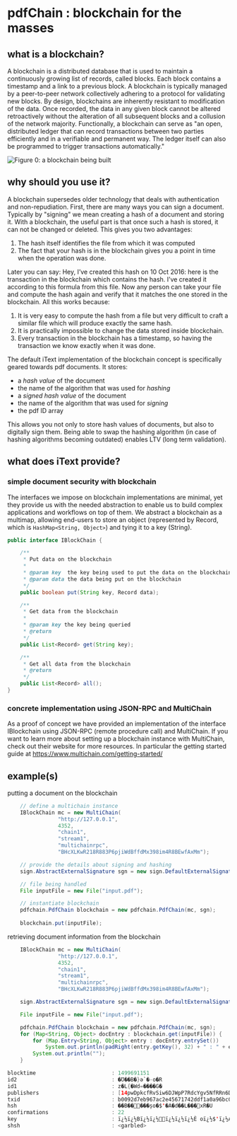 # pdfChain : blockchain for the masses

## what is a blockchain?

A blockchain is a distributed database that is used to maintain a continuously growing list of records, called blocks. 
Each block contains a timestamp and a link to a previous block. 
A blockchain is typically managed by a peer-to-peer network collectively adhering to a protocol for validating new blocks. 
By design, blockchains are inherently resistant to modification of the data. 
Once recorded, the data in any given block cannot be altered retroactively without the alteration of all subsequent blocks and a collusion of the network majority. 
Functionally, a blockchain can serve as "an open, distributed ledger that can record transactions between two parties efficiently and in a verifiable and permanent way. 
The ledger itself can also be programmed to trigger transactions automatically."

![Figure 0: a blockchain being built](blockchain_01.png)

## why should you use it?

A blockchain supersedes older technology that deals with authentication and non-repudiation.
First, there are many ways you can sign a document.
Typically by "signing" we mean creating a hash of a document and storing it.
With a blockchain, the useful part is that once such a hash is stored, it can not be changed or deleted. This gives you two advantages:

1. The hash itself identifies the file from which it was computed
2. The fact that your hash is in the blockchain gives you a point in time when the operation was done.

Later you can say: 
Hey, I’ve created this hash on 10 Oct 2016: here is the transaction in the blockchain which contains the hash. I’ve created it according to this formula from this file. 
Now any person can take your file and compute the hash again and verify that it matches the one stored in the blockchain. 
All this works because:

1. It is very easy to compute the hash from a file but very difficult to craft a similar file which will produce exactly the same hash.
2. It is practically impossible to change the data stored inside blockchain.
3. Every transaction in the blockchain has a timestamp, so having the transaction we know exactly when it was done.

The default iText implementation of the blockchain concept is specifically geared towards pdf documents. It stores:
 - a *hash value* of the document
 - the name of the algorithm that was used for *hashing*
 - a *signed hash value* of the document
 - the name of the algorithm that was used for *signing*
 - the pdf ID array
 
This allows you not only to store hash values of documents, but also to digitally sign them.
Being able to swap the hashing algorithm (in case of hashing algorithms becoming outdated) enables LTV (long term validation).

## what does iText provide?

### simple document security with blockchain

The interfaces we impose on blockchain implementations are minimal, yet they provide us with the needed abstraction to enable us to build complex applications and workflows on top of them.
We abstract a blockchain as a multimap, allowing end-users to store an object (represented by Record, which is `HashMap<String, Object>`) and tying it to a key (String).

```java
public interface IBlockChain {

    /**
     * Put data on the blockchain
     *
     * @param key  the key being used to put the data on the blockchain
     * @param data the data being put on the blockchain
     */
    public boolean put(String key, Record data);

    /**
     * Get data from the blockchain
     *
     * @param key the key being queried
     * @return
     */
    public List<Record> get(String key);

    /**
     * Get all data from the blockchain
     * @return
     */
    public List<Record> all();
}
```

### concrete implementation using JSON-RPC and MultiChain

As a proof of concept we have provided an implementation of the interface IBlockchain using JSON-RPC (remote procedure call) and MultiChain.
If you want to learn more about setting up a blockchain instance with MultiChain, check out their website for more resources.
In particular the getting started guide at https://www.multichain.com/getting-started/

## example(s)

putting a document on the blockchain

```java
	// define a multichain instance
	IBlockChain mc = new MultiChain(
                "http://127.0.0.1",
                4352,
                "chain1",
                "stream1",
                "multichainrpc",
                "BHcXLKwR218R883P6pjiWdBffdMx398im4R8BEwfAxMm");

	// provide the details about signing and hashing
	sign.AbstractExternalSignature sgn = new sign.DefaultExternalSignature(new File("path_to_keystore"), "demo", "password");

	// file being handled
	File inputFile = new File("input.pdf");

	// instantiate blockchain
	pdfchain.PdfChain blockchain = new pdfchain.PdfChain(mc, sgn);
	
	blockchain.put(inputFile);
```

retrieving document information from the blockchain

```java
	IBlockChain mc = new MultiChain(
                "http://127.0.0.1",
                4352,
                "chain1",
                "stream1",
                "multichainrpc",
                "BHcXLKwR218R883P6pjiWdBffdMx398im4R8BEwfAxMm");

	sign.AbstractExternalSignature sgn = new sign.DefaultExternalSignature(new File("path_to_keystore"), "demo", "password");

	File inputFile = new File("input.pdf");

	pdfchain.PdfChain blockchain = new pdfchain.PdfChain(mc, sgn);
	for (Map<String, Object> docEntry : blockchain.get(inputFile)) {
		for (Map.Entry<String, Object> entry : docEntry.entrySet())
			System.out.println(padRight(entry.getKey(), 32) + " : " + entry.getValue());
		System.out.println("");
	}
```

```java
blocktime                        : 1499691151
id2                              : �Ʊ��B�}ә`�-o�R
id1                              : z�L{�Wd=����G�
publishers                       : [14pwDpkcfRvSiw6DJWpP7RdcYgv5NfRRn6Dudr]
txid                             : b0092d7eb967ac2e45671742ddf1a0a96bc049a4bbfe3528888b6d9ff396b7a2
hsh                              : ��B�����șo�$'�A�d��L���xR�U
confirmations                    : 22
key                              : ï¿½ï¿½Bï¿½ï¿½ï¿½ï¿½ï¿½È oï¿½$'ï¿½Aï¿½dï¿½ï¿½Lï¿½ï¿½ï¿½xRï¿½U
shsh                             : <garbled>
```